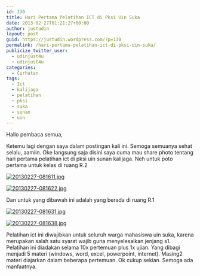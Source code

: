 ```yaml
---
id: 130
title: Hari Pertama Pelatihan ICT di Pksi Uin Suka
date: 2013-02-27T01:21:27+00:00
author: justudin
layout: post
guid: https://justudin.wordpress.com/?p=130
permalink: /hari-pertama-pelatihan-ict-di-pksi-uin-suka/
publicize_twitter_user:
  - udinjust4u
  - udinjust4u
categories:
  - Curhatan
tags:
  - Ict
  - kalijaga
  - pelatihan
  - pksi
  - suka
  - sunan
  - uin
---
```

Hallo pembaca semua,
  
Ketemu lagi dengan saya dalam postingan kali ini. Semoga semuanya sehat selalu, aamiin. Oke langsung saja disini saya cuma mau share photo tentang hari pertama pelatihan ict di pksi uin sunan kalijaga. Neh untuk poto pertama untuk kelas di ruang R.2 <!--more-->

[<img src="https://justudin.com/files/uploads/2013/02/20130227-081611.jpg" alt="20130227-081611.jpg" class="alignnone size-full" />](https://justudin.com/files/uploads/2013/02/20130227-081611.jpg)

[<img src="https://justudin.com/files/uploads/2013/02/20130227-081622.jpg" alt="20130227-081622.jpg" class="alignnone size-full" />](https://justudin.com/files/uploads/2013/02/20130227-081622.jpg)

Dan untuk yang dibawah ini adalah yang berada di ruang R.1
  
[<img src="https://justudin.com/files/uploads/2013/02/20130227-081631.jpg" alt="20130227-081631.jpg" class="alignnone size-full" />](https://justudin.com/files/uploads/2013/02/20130227-081631.jpg)

[<img src="https://justudin.com/files/uploads/2013/02/20130227-081638.jpg" alt="20130227-081638.jpg" class="alignnone size-full" />](https://justudin.com/files/uploads/2013/02/20130227-081638.jpg)
  
Pelatihan ict ini diwajibkan untuk seluruh warga mahasiswa uin suka, karena merupakan salah satu syarat wajib guna menyelesaikan jenjang s1. Pelatihan ini diadakan selama 10x pertemuan plus 1x ujian. Yang dibagi menjadi 5 materi (windows, word, excel, powerpoint, internet). Masing2 materi diajarkan dalam beberapa pertemuan. Ok cukup sekian. Semoga ada manfaatnya.